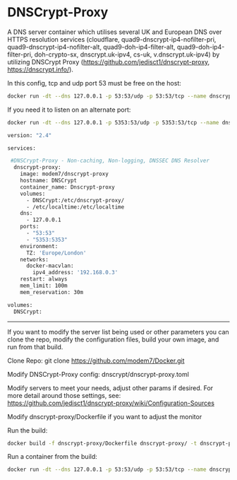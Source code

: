 # DNSCrypt-Proxy

A DNS server container which utilises several UK and European DNS over HTTPS resolution services (cloudflare, quad9-dnscrypt-ip4-nofilter-pri, quad9-dnscrypt-ip4-nofilter-alt, quad9-doh-ip4-filter-alt, quad9-doh-ip4-filter-pri, doh-crypto-sx, dnscrypt.uk-ipv4, cs-uk, v.dnscrypt.uk-ipv4) by utilizing DNSCrypt Proxy (https://github.com/jedisct1/dnscrypt-proxy, https://dnscrypt.info/).

In this config, tcp and udp port 53 must be free on the host:

```bash
docker run -dt --dns 127.0.0.1 -p 53:53/udp -p 53:53/tcp --name dnscrypt-proxy --restart unless-stopped modem7/dnscrypt-proxy
```

If you need it to listen on an alternate port:

```bash
docker run -dt --dns 127.0.0.1 -p 5353:53/udp -p 5353:53/tcp --name dnscrypt-proxy --restart unless-stopped modem7/dnscrypt-proxy
```

```bash
version: "2.4"

services:

 #DNSCrypt-Proxy - Non-caching, Non-logging, DNSSEC DNS Resolver
  dnscrypt-proxy:
    image: modem7/dnscrypt-proxy
    hostname: DNSCrypt
    container_name: Dnscrypt-proxy
    volumes:
      - DNSCrypt:/etc/dnscrypt-proxy/
      - /etc/localtime:/etc/localtime
    dns:
      - 127.0.0.1
    ports:
      - "53:53"
      - "5353:5353"
    environment:
      TZ: 'Europe/London'
    networks:
      docker-macvlan:
        ipv4_address: '192.168.0.3'
    restart: always
    mem_limit: 100m
    mem_reservation: 30m

volumes:
  DNSCrypt:
```
---------------
If you want to modify the server list being used or other parameters you can clone the repo, modify the configuration files, build your own image, and run from that build.

Clone Repo:
git clone https://github.com/modem7/Docker.git

Modify DNSCrypt-Proxy config:
dnscrypt/dnscrypt-proxy.toml

Modify servers to meet your needs, adjust other params if desired.  For more detail around those settings, see: https://github.com/jedisct1/dnscrypt-proxy/wiki/Configuration-Sources

Modify dnscrypt-proxy/Dockerfile if you want to adjust the monitor

Run the build:
```bash
docker build -f dnscrypt-proxy/Dockerfile dnscrypt-proxy/ -t dnscrypt-proxy-build
```

Run a container from the build:
```bash
docker run -dt --dns 127.0.0.1 -p 53:53/udp -p 53:53/tcp --name dnscrypt-proxy --restart unless-stopped dnscrypt-proxy-build
```

